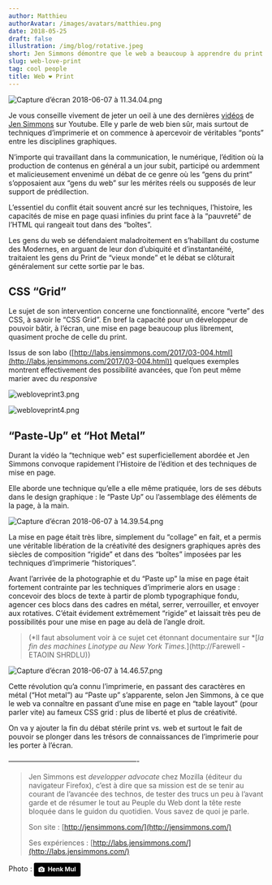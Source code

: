 ```yaml
---
author: Matthieu
authorAvatar: /images/avatars/matthieu.png
date: 2018-05-25
draft: false
illustration: /img/blog/rotative.jpeg
short: Jen Simmons démontre que le web a beaucoup à apprendre du print
slug: web-love-print
tag: cool people
title: Web ❤ Print
---
```


![Capture d’écran 2018-06-07 à 11.34.04.png](https://pilotapp-production-master.s3.amazonaws.com/assets/1/17376/1_17376_cover.jpg?v=1)

Je vous conseille vivement de jeter un oeil à une des dernières [vidéos](https://www.youtube.com/watch?v=E005mjqpZ9Y) de [Jen Simmons](http://jensimmons.com/) sur Youtube. Elle y parle de web bien sûr, mais surtout de techniques d’imprimerie et on commence à apercevoir de véritables “ponts” entre les disciplines graphiques.

N’importe qui travaillant dans la communication, le numérique, l’édition où la production de contenus en général a un jour subit, participé ou ardemment et malicieusement envenimé un débat de ce genre où les “gens du print” s’opposaient aux “gens du web” sur les mérites réels ou supposés de leur support de prédilection.

L’essentiel du conflit était souvent ancré sur les techniques, l’histoire, les capacités de mise en page quasi infinies du print face à la “pauvreté” de l’HTML qui rangeait tout dans des “boîtes”. 

Les gens du web se défendaient maladroitement en s’habillant du costume des Modernes, en arguant de leur don d’ubiquité et d’instantanéité, traitaient les gens du Print de “vieux monde” et le débat se clôturait généralement sur cette sortie par le bas.

## CSS “Grid”

Le sujet de son intervention concerne une fonctionnalité, encore “verte” des CSS, à savoir le “CSS Grid”. En bref la capacité pour un développeur de pouvoir bâtir, à l’écran, une mise en page beaucoup plus librement, quasiment proche de celle du print.

Issus de son labo ([http://labs.jensimmons.com/2017/03-004.html](http://labs.jensimmons.com/2017/03-004.html)) quelques exemples montrent effectivement des possibilité avancées, que l’on peut même marier avec du *responsive*

![webloveprint3.png](https://pilotapp-production-master.s3.amazonaws.com/assets/1/17371/1_17371_cover.jpg?v=1)

![webloveprint4.png](https://pilotapp-production-master.s3.amazonaws.com/assets/1/17372/1_17372_cover.jpg?v=1)

## “Paste-Up” et “Hot Metal”

Durant la vidéo la “technique web” est superficiellement abordée et Jen Simmons convoque rapidement l’Histoire de l’édition et des techniques de mise en page.

Elle aborde une technique qu’elle a elle même pratiquée, lors de ses débuts dans le design graphique : le “Paste Up” ou l’assemblage des éléments de la page, à la main.

![Capture d’écran 2018-06-07 à 14.39.54.png](https://pilotapp-production-master.s3.amazonaws.com/assets/1/17381/1_17381_cover.jpg?v=1)

La mise en page était très libre, simplement du “collage” en fait, et a permis une véritable libération de la créativité des designers graphiques après des siècles de composition “rigide” et dans des “boîtes” imposées par les techniques d’imprimerie “historiques”. 

Avant l’arrivée de la photographie et du “Paste up” la mise en page était fortement contrainte par les techniques d’imprimerie alors en usage : concevoir des blocs de texte à partir de plomb typographique fondu, agencer ces blocs dans des cadres en métal, serrer, verrouiller, et envoyer aux rotatives. C’était évidement extrêmement “rigide” et laissait très peu de possibilités pour une mise en page au delà de l’angle droit.

> (*Il faut absolument voir à ce sujet cet étonnant documentaire sur *[*la fin des machines Linotype au New York Times.*](http://Farewell - ETAOIN SHRDLU))

![Capture d’écran 2018-06-07 à 14.46.57.png](https://pilotapp-production-master.s3.amazonaws.com/assets/1/17395/1_17395_cover.jpg?v=1)

Cette révolution qu’a connu l’imprimerie, en passant des caractères en métal (“Hot metal”) au “Paste up” s’apparente, selon Jen Simmons, à ce que le web va connaître en passant d’une mise en page en “table layout” (pour parler vite) au fameux CSS grid : plus de liberté et plus de créativité.

On va y ajouter la fin du débat stérile print vs. web et surtout le fait de pouvoir se plonger dans les trésors de connaissances de l’imprimerie pour les porter à l’écran.

——————————————————-

> Jen Simmons est *developper advocate* chez Mozilla (éditeur du navigateur Firefox), c’est à dire que sa mission est de se tenir au courant de l’avancée des technos, de tester des trucs un peu à l’avant garde et de résumer le tout au Peuple du Web dont la tête reste bloquée dans le guidon du quotidien. Vous savez de quoi je parle.
>
> Son site : [http://jensimmons.com/](http://jensimmons.com/)
>
> Ses expériences : [http://labs.jensimmons.com/](http://labs.jensimmons.com/)


Photo : <a style="background-color:black;color:white;text-decoration:none;padding:4px 6px;font-family:-apple-system, BlinkMacSystemFont, &quot;San Francisco&quot;, &quot;Helvetica Neue&quot;, Helvetica, Ubuntu, Roboto, Noto, &quot;Segoe UI&quot;, Arial, sans-serif;font-size:12px;font-weight:bold;line-height:1.2;display:inline-block;border-radius:3px" href="https://unsplash.com/@henkmul?utm_medium=referral&amp;utm_campaign=photographer-credit&amp;utm_content=creditBadge" target="_blank" rel="noopener noreferrer" title="Download free do whatever you want high-resolution photos from Henk Mul"><span style="display:inline-block;padding:2px 3px"><svg xmlns="http://www.w3.org/2000/svg" style="height:12px;width:auto;position:relative;vertical-align:middle;top:-1px;fill:white" viewBox="0 0 32 32"><title>unsplash-logo</title><path d="M20.8 18.1c0 2.7-2.2 4.8-4.8 4.8s-4.8-2.1-4.8-4.8c0-2.7 2.2-4.8 4.8-4.8 2.7.1 4.8 2.2 4.8 4.8zm11.2-7.4v14.9c0 2.3-1.9 4.3-4.3 4.3h-23.4c-2.4 0-4.3-1.9-4.3-4.3v-15c0-2.3 1.9-4.3 4.3-4.3h3.7l.8-2.3c.4-1.1 1.7-2 2.9-2h8.6c1.2 0 2.5.9 2.9 2l.8 2.4h3.7c2.4 0 4.3 1.9 4.3 4.3zm-8.6 7.5c0-4.1-3.3-7.5-7.5-7.5-4.1 0-7.5 3.4-7.5 7.5s3.3 7.5 7.5 7.5c4.2-.1 7.5-3.4 7.5-7.5z"></path></svg></span><span style="display:inline-block;padding:2px 3px">Henk Mul</span></a>